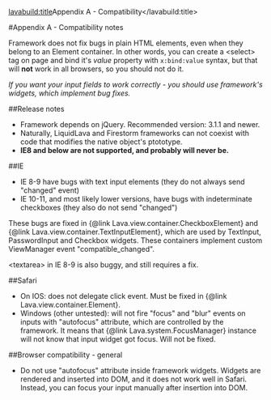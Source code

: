<lavabuild:title>Appendix A - Compatibility</lavabuild:title>

#Appendix A - Compatibility notes

Framework does not fix bugs in plain HTML elements, even when they belong to an Element container.
In other words, you can create a &lt;select&gt; tag on page and bind it's <var>value</var> property with `x:bind:value` 
syntax, but that will <b>not</b> work in all browsers, so you should not do it.

<i>If you want your input fields to work correctly - you should use framework's widgets, which implement bug fixes.</i>

##Release notes

- Framework depends on jQuery. Recommended version: 3.1.1 and newer.
- Naturally, LiquidLava and Firestorm frameworks can not coexist with code that modifies the native object's ptototype.
- <b>IE8 and below are not supported, and probably will never be.</b>

##IE

- IE 8-9 have bugs with text input elements (they do not always send "changed" event)
- IE 10-11, and most likely lower versions, have bugs with indeterminate checkboxes (they also do not send "changed")

These bugs are fixed in {@link Lava.view.container.CheckboxElement} and {@link Lava.view.container.TextInputElement},
which are used by TextInput, PasswordInput and Checkbox widgets. These containers implement custom ViewManager event 
"compatible_changed".

&lt;textarea&gt; in IE 8-9 is also buggy, and still requires a fix.

##Safari

- On IOS: does not delegate click event. Must be fixed in {@link Lava.view.container.Element}.
- Windows (other untested): will not fire "focus" and "blur" events on inputs with "autofocus" attribute, 
which are controlled by the framework. It means that {@link Lava.system.FocusManager} instance will not know 
that input widget got focus. Will not be fixed.

##Browser compatibility - general

- Do not use "autofocus" attribute inside framework widgets. Widgets are rendered and inserted into DOM, 
and it does not work well in Safari. Instead, you can focus your input manually after insertion into DOM.

